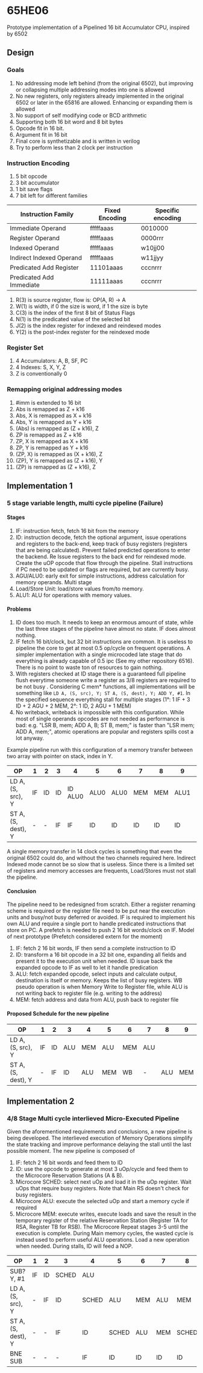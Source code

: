 # 65HE06
Prototype implementation of a Pipelined 16 bit Accumulator CPU, inspired by 6502

## Design
### Goals
1. No addressing mode left behind (from the original 6502), but improving or collapsing multiple addressing modes into one is allowed
2. No new registers, only registers already implemented in the original 6502 or later in the 65816 are allowed. Enhancing or expanding them is allowed
3. No support of self modifying code or BCD arithmetic
4. Supporting both 16 bit word and 8 bit bytes
5. Opcode fit in 16 bit.
6. Argument fit in 16 bit
7. Final core is synthetizable and is written in verilog
8. Try to perform less than 2 clock per instruction

### Instruction Encoding

1. 5 bit opcode
2. 3 bit accumulator
3. 1 bit save flags
4. 7 bit left for different families

| Instruction Family | Fixed Encoding | Specific encoding |
|--|--| -- |
| Immediate Operand | fffffaaas | 0010000 |
| Register Operand | fffffaaas | 0000rrr |
| Indexed Operand | fffffaaas | w10jj00 |
| Indirect Indexed Operand | fffffaaas | w11jjyy |
| Predicated Add Register | 11101aaas | cccnrrr |
| Predicated Add Immediate| 11111aaas | cccnrrr |

1. R(3) is source register, flow is: OP(A, R) -> A
2. W(1) is width, if 0 the size is word, if 1 the size is byte
3. C(3) is the index of the first 8 bit of Status Flags
4. N(1) is the predicated value of the selected bit
5. J(2) is the index register for indexed and reindexed modes
6. Y(2) is the post-index register for the reindexed mode

### Register Set
1. 4 Accumulators: A, B, SF, PC
2. 4 Indexes: S, X, Y, Z
3. Z is conventionally 0

### Remapping original addressing modes
1. #imm is extended to 16 bit
2. Abs is remapped as Z + k16
3. Abs, X is remapped as X + k16
4. Abs, Y is remapped as Y + k16
5. (Abs) is remapped as (Z + k16), Z
6. ZP is remapped as Z + k16
7. ZP, X is remapped as X + k16
8. ZP, Y is remapped as Y + k16
9. (ZP, X) is remapped as (X + k16), Z
10. (ZP), Y is remapped as (Z + k16), Y
11. (ZP) is remapped as (Z + k16), Z

## Implementation 1
### 5 stage variable length, multi cycle pipeline (Failure)
#### Stages
1. IF: instruction fetch, fetch 16 bit from the memory
2. ID: instruction decode, fetch the optional argument, issue operations and registers to the back-end, keep track of busy registers (registers that are being calculated). Prevent failed predicted operations to enter the backend. Re Issue registers to the back end for reindexed mode. Create the uOP opcode that flow through the pipeline. Stall instructions if PC need to be updated or flags are required, but are currently busy.
3. AGU/ALU0: early exit for simple instructions, address calculation for memory operands. Multi stage
4. Load/Store Unit: load/store values from/to memory.
5. ALU1: ALU for operations with memory values.
#### Problems
1. ID does too much. It needs to keep an enormous amount of state, while the last three stages of the pipeline have almost no state. IF does almost nothing.
2. IF fetch 16 bit/clock, but 32 bit instructions are common. It is useless to pipeline the core to get at most 0.5 op/cycle on frequent operations. A simpler implementation with a single microcoded late stage that do everything is already capable of 0.5 ipc (See my other repository 6516). There is no point to waste ton of resources to gain nothing.
3. With registers checked at ID stage there is a guaranteed full pipeline flush everytime someone write a register as 3/8 registers are required to be not busy . Considering C mem* functions, all implementations will be something like `LD A, (S, src), Y; ST A, (S, dest), Y; ADD Y, #1`. In the specified sequence everything stall for multiple stages (1°: 1 IF + 3 ID + 2 AGU + 2 MEM, 2°: 1 ID, 2 AGU + 1 MEM)
4. No writeback, writeback is impossible with this configuration. While most of single operands opcodes are not needed as performance is bad: e.g. "LSR B, mem; ADD A, B; ST B, mem;" is faster than "LSR mem; ADD A, mem;", atomic operations are popular and registers spills cost a lot anyway.

Example pipeline run with this configuration of a memory transfer between two array with pointer on stack, index in Y.

| OP | 1 | 2 | 3 | 4 | 5 | 6 | 7 | 8 | 9 | 10 | 11 | 12 | 13 | 14
|--|--|--|--|--|--|--|--|--|--|--|--|--|--|--|
| LD A, (S, src), Y | IF | ID | ID | ID ALU0 | ALU0 | ALU0 | MEM | MEM | ALU1 |
| ST A, (S, dest), Y | - | - | IF | IF | ID | ID | ID | ID | ID | ID |ID ALU0 | ALU0 | ALU0 | MEM

A single memory transfer in 14 clock cycles is something that even the original 6502 could do, and without the two channels required here. Indirect Indexed mode cannot be so slow that is useless. Since there is a limited set of registers and memory accesses are frequents, Load/Stores must not stall the pipeline.  

#### Conclusion
The pipeline need to be redesigned from scratch. Either a register renaming scheme is required or the register file need to be put near the execution units and busy/not busy deferred or avoided. IF is required to implement his own ALU and require a single port to handle predicated instructions that store on PC. A prefetch is needed to push 2 16 bit words/clock on IF.
Model of next prototype (Prefetch considered extern for the moment)
1. IF: fetch 2 16 bit words, IF then send a complete instruction to ID
2. ID: transform a 16 bit opcode in a 32 bit one, expanding all fields and present it to the execution unit when needed. ID issue back the expanded opcode to IF as well to let it handle predication
3. ALU: fetch expanded opcode, select inputs and calculate output, destination is itself or memory. Keeps the list of busy registers. WB pseudo operation is when Memory Write to Register file, while ALU is not writing back to register file (e.g. writing to the address)
4. MEM: fetch address and data from ALU, push back to register file

#### Proposed Schedule for the new pipeline
| OP | 1 | 2 | 3 | 4 | 5 | 6 | 7 | 8 | 9
|--|--|--|--|--|--|--|--|--|--|
| LD A, (S, src), Y | IF | ID | ALU | MEM | ALU | MEM | ALU
| ST A, (S, dest), Y | - | IF | ID | ALU | MEM | WB | - | ALU | MEM

## Implementation 2
### 4/8 Stage Multi cycle interlieved Micro-Executed Pipeline
Given the aforementioned requirements and conclusions, a new pipeline is being developed.
The interlieved execution of Memory Operations simplify the state tracking and improve performance delaying the stall until the last possible moment.
The new pipeline is composed of
1. IF: fetch 2 16 bit words and feed them to ID
2. ID: use the opcode to generate at most 3 uOp/cycle and feed them to the Microcore Reservation Stations (A & B).
3. Microcore SCHED: select next uOp and load it in the uOp register. Wait uOps that require busy registers. Note that Main RS doesn't check for busy registers.
4. Microcore ALU: execute the selected uOp and start a memory cycle if required
5. Microcore MEM: execute writes, execute loads and save the result in the temporary register of the relative Reservation Station (Register TA for RSA, Register TB for RSB). 
The Microcore Repeat stages 3-5 until the execution is complete. During Main memory cycles, the wasted cycle is instead used to perform useful ALU operations. Load a new operation when needed. During stalls, ID will feed a NOP.

| OP | 1 | 2 | 3 | 4 | 5 | 6 | 7 | 8 | 9 | 10 | 11
|--|--|--|--|--|--|--|--|--|--|--|--|
| SUB? Y, #1 | IF | ID | SCHED | ALU
| LD A, (S, src), Y | - | IF | ID | SCHED | ALU | MEM | ALU | MEM | ALU
| ST A, (S, dest), Y | - | - | IF | ID | SCHED | ALU | MEM | SCHED | SCHED | ALU | MEM
| BNE SUB | - | - | - | IF | ID | ID | ID | ID | ID | SCHED | ALU | 
